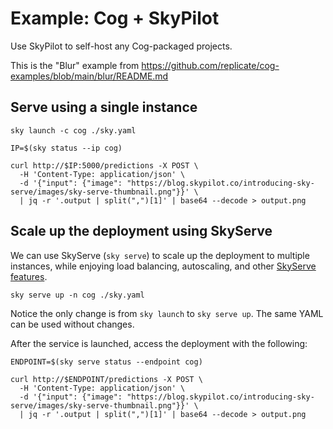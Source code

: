 # Example: Cog + SkyPilot

Use SkyPilot to self-host any Cog-packaged projects.

This is the "Blur" example from https://github.com/replicate/cog-examples/blob/main/blur/README.md

## Serve using a single instance
```console
sky launch -c cog ./sky.yaml

IP=$(sky status --ip cog)

curl http://$IP:5000/predictions -X POST \
  -H 'Content-Type: application/json' \
  -d '{"input": {"image": "https://blog.skypilot.co/introducing-sky-serve/images/sky-serve-thumbnail.png"}}' \
  | jq -r '.output | split(",")[1]' | base64 --decode > output.png
```

## Scale up the deployment using SkyServe
We can use SkyServe (`sky serve`) to scale up the deployment to multiple instances, while enjoying load balancing, autoscaling, and other [SkyServe features](https://skypilot.readthedocs.io/en/latest/serving/sky-serve.html).
```console
sky serve up -n cog ./sky.yaml
```

Notice the only change is from `sky launch` to `sky serve up`. The same YAML can be used without changes.

After the service is launched, access the deployment with the following:
```console
ENDPOINT=$(sky serve status --endpoint cog)

curl http://$ENDPOINT/predictions -X POST \
  -H 'Content-Type: application/json' \
  -d '{"input": {"image": "https://blog.skypilot.co/introducing-sky-serve/images/sky-serve-thumbnail.png"}}' \
  | jq -r '.output | split(",")[1]' | base64 --decode > output.png
```
